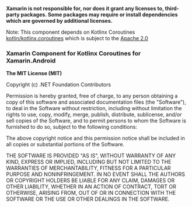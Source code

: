 **Xamarin is not responsible for, nor does it grant any licenses to, third-party packages. Some packages may require or install dependencies which are governed by additional licenses.**

Note: This component depends on 
Kotlinx Coroutines [kotlin/kotlinx.coroutines](https://github.com/Kotlin/kotlinx.coroutines) which is subject to the [Apache 2.0](https://github.com/Kotlin/kotlinx.coroutines/blob/master/LICENSE.txt)

### Xamarin Component for Kotlinx Coroutines for Xamarin.Android

**The MIT License (MIT)**

Copyright (c) .NET Foundation Contributors

Permission is hereby granted, free of charge, to any person obtaining a copy of this software and associated documentation files (the "Software"), to deal in the Software without restriction, including without limitation the rights to use, copy, modify, merge, publish, distribute, sublicense, and/or sell copies of the Software, and to permit persons to whom the Software is furnished to do so, subject to the following conditions:

The above copyright notice and this permission notice shall be included in all copies or substantial portions of the Software.

THE SOFTWARE IS PROVIDED "AS IS", WITHOUT WARRANTY OF ANY KIND, EXPRESS OR IMPLIED, INCLUDING BUT NOT LIMITED TO THE WARRANTIES OF MERCHANTABILITY, FITNESS FOR A PARTICULAR PURPOSE AND NONINFRINGEMENT. IN NO EVENT SHALL THE AUTHORS OR COPYRIGHT HOLDERS BE LIABLE FOR ANY CLAIM, DAMAGES OR OTHER LIABILITY, WHETHER IN AN ACTION OF CONTRACT, TORT OR OTHERWISE, ARISING FROM, OUT OF OR IN CONNECTION WITH THE SOFTWARE OR THE USE OR OTHER DEALINGS IN THE SOFTWARE.
